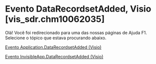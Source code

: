 
# Evento DataRecordsetAdded, Visio [vis_sdr.chm10062035]

Olá! Você foi redirecionado para uma das nossas páginas de Ajuda F1. Selecione o tópico que estava procurando abaixo.

[Evento Application.DataRecordsetAdded (Visio)](http://msdn.microsoft.com/library/04a54ec4-6f87-ac4d-f35c-bc3debca4a65%28Office.15%29.aspx)

[Evento InvisibleApp.DataRecordsetAdded (Visio)](http://msdn.microsoft.com/library/7a30f495-7bf7-b4ff-b971-e6ed6371383a%28Office.15%29.aspx)

